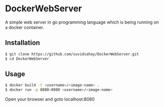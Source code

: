 # DockerWebServer
A simple web server in go programming language which is being running on a docker container.

## Installation
```sh
$ git clone https://github.com/suvidsahay/DockerWebServer.git
$ cd DockerWebServer
```

## Usage
```sh
$ docker build -t <username>/<image-name> .
$ docker run -p 8080:8080 <username>/<image-name>
```

Open your browser and goto localhost:8080
